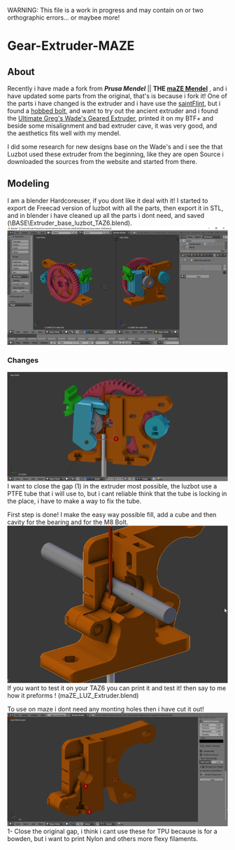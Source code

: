 WARNING: This file is a work in progress and may contain on or two orthographic errors... or maybee more!

# Gear-Extruder-MAZE
## About
Recently i have made a fork from ***Prusa Mendel*** || **THE [maZE Mendel](https://github.com/3devangelist/PrusaMendel)** , and i have updated some parts from the original, that's is because i fork it!
 One of the parts i have changed is the extruder and i have use the [saintFlint](https://github.com/3devangelist/PrusaMendel#141-saintflint), but i found a [hobbed bolt](https://cdn.shopify.com/s/files/1/0872/7944/products/1_8c6b686b-f2ac-4743-8a19-2f0bfe31ab02.jpg?v=1491874714), and want to try out the ancient extruder and i found the [Ultimate Greg's Wade's Geared Extruder](https://www.thingiverse.com/thing:961630), printed it on my BTF+ and beside some misalignment and bad extruder cave, it was very good, and the aesthetics fits well with my mendel.

I did some research for new designs base on the Wade's and i see the that Luzbot used these extruder from the beginning, like they are open Source i downloaded the sources from the website and started from there.

## Modeling

I am a blender Hardcoreuser, if you dont like it deal with it!
I started to export de Freecad version of luzbot with all the parts, then export it in STL, and in blender i have cleaned up all the parts i dont need, and saved (\BASE\Extruder_base_luzbot_TAZ6.blend).
![](\images\BASE_image.png)

### Changes

![](\images\Corte_inicial.png)
I want to close the gap (1) in the extruder most possible, the luzbot use a PTFE tube that i will use to, but i cant reliable think that the tube is locking in the place, i have to make a way to fix the tube.

First step is done!
I make the easy way possible fill, add a cube and then cavity for the bearing and for the M8 Bolt.
![](\images\Primeira_parte_fill.png)
If you want to test it on your TAZ6 you can print it and test it! then say to me how it preforms ! (maZE_LUZ_Extruder.blend)

To use on maze i dont need any monting holes then i have cut it out!
![](\images\final.png)
1- Close the original gap, i think i cant use these for TPU because is for a bowden, but i want to print Nylon and others more flexy filaments. 

